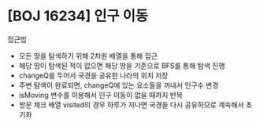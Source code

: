 # [BOJ 16234] 인구 이동

접근법

- 모든 땅을 탐색하기 위해 2차원 배열을 통해 접근
- 해당 땅이 탐색된 적이 없으면 해당 땅을 기준으로 BFS를 통해 탐색 진행
- changeQ를 두어서 국경을 공유한 나라의 위치 저장
- 주변 탐색이 완료되면, changeQ에 있는 요소들을 꺼내서 인구수 변경
- isMoving 변수를 이용해서 인구 이동이 없을 때까지 반복
- 방문 체크 배열 visited의 경우 하루가 지나면 국경을 다시 공유하므로 계속해서 초기화
